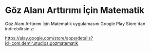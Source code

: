 Göz Alanı Arttırımı İçin Matematik 
==================================

Göz Alanı Arttırımı İçin Matematik uygulamasını Google Play Store'dan indirebilirsiniz:

https://play.google.com/store/apps/details?id=com.demir.studios.gozmatematik
